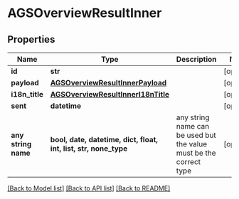 # AGSOverviewResultInner


## Properties
Name | Type | Description | Notes
------------ | ------------- | ------------- | -------------
**id** | **str** |  | [optional] 
**payload** | [**AGSOverviewResultInnerPayload**](AGSOverviewResultInnerPayload.md) |  | [optional] 
**i18n_title** | [**AGSOverviewResultInnerI18nTitle**](AGSOverviewResultInnerI18nTitle.md) |  | [optional] 
**sent** | **datetime** |  | [optional] 
**any string name** | **bool, date, datetime, dict, float, int, list, str, none_type** | any string name can be used but the value must be the correct type | [optional]

[[Back to Model list]](../README.md#documentation-for-models) [[Back to API list]](../README.md#documentation-for-api-endpoints) [[Back to README]](../README.md)


